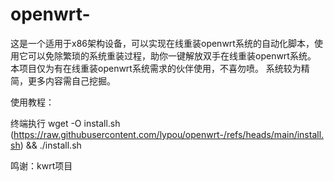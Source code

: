 # openwrt-
这是一个适用于x86架构设备，可以实现在线重装openwrt系统的自动化脚本，使用它可以免除繁琐的系统重装过程，助你一键解放双手在线重装openwrt系统。
本项目仅为有在线重装openwrt系统需求的伙伴使用，不喜勿喷。
系统较为精简，更多内容需自己挖掘。

使用教程：

终端执行 wget -O install.sh (https://raw.githubusercontent.com/lypou/openwrt-/refs/heads/main/install.sh) && ./install.sh

鸣谢：kwrt项目
